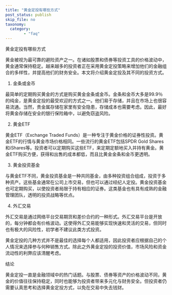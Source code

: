 ```yaml
---
title: "黄金定投有哪些方式"
post_status: publish
skip_file: no
taxonomy:
  category:
        - "faq"
---
```


黄金定投有哪些方式

黄金被视为最可靠的避险资产之一。在诸如股票和债券等投资工具的价格波动中，黄金通常保持稳定。越来越多的投资者正在采用黄金定投策略来增加他们的金融组合的多样性，并提高他们的财务安全。本文将介绍黄金定投及其不同的投资方式。

1. 金条或金币

最简单的定期购买黄金的方式是购买黄金金条或金币。金条和金币大多是99.9％的纯金，是黄金定投的最受欢迎的方式之一。他们易于存储，并且在市场上也很容易流通。当然，贵金属存储在家里有安全隐患，存储成本也需要考虑。因此，最好将黄金存储在安全的银行保险箱中，以避免窃盗风险。

2. 黄金ETF

黄金ETF（Exchange Traded Funds）是一种专注于黄金价格的证券性投资。黄金ETF的行情与黄金市场价格相同。一些流行的黄金ETF包括SPDR Gold Shares和iShares等。投资者可以定期购买这些ETF，来定期定额地买入并持有黄金。黄金ETF购买方便，获得和出售的成本都低，而且比黄金金条和金币更透明。

3. 黄金投资基金

与黄金ETF不同，黄金投资基金是一种共同基金，由多种投资组合组成，投资于多种资产。这些基金通常在公司上市交易，但也可以通过经纪人定投。黄金投资基金也可定期购买，以使投资者局限于持有相应的证券。这类基金也有具有成熟的金融管理团队，透明的投资战略等优点。

4. 外汇交易

外汇交易是通过网络平台交易期货和差价合约的一种形式。外汇交易平台是开放的，每分钟都会有价格波动。这使得外汇交易能够实现快速和灵活的交易，但同时也有极大的风险性，初学者不建议此类方式投资。

黄金定投的几种方式并不是最佳的选择每个人都适用，因此投资者应根据自己的个人情况来选择参与何种销售方式。除此之外黄金定投的投资价值，市场风险和资金流动性的利弊应该清醒考虑。

结论

黄金定投一直是金融领域中的热门话题。与股票、债券等资产的价格波动不同，黄金的价值往往保持稳定，同时也能够为投资者带来多元化与财务安全。但投资者仍需要认真思考和选择黄金定投方式，以免在交易中失去钱财。
